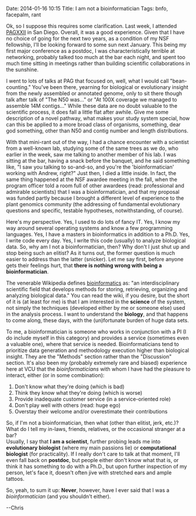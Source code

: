 Date: 2014-01-16 10:15
Title: I am not a bioinformatician
Tags: bnfo, facepalm, rant

Ok, so I suppose this requires some clarification. Last 
week, I attended [PAGXXII](http://www.intlpag.org) in San Diego. 
Overall, it was a good experience.  Given that I have no choice 
of going for the next two years, as a condition of my 
NSF fellowship, I'll be looking forward to some sun 
next January.  This being my first major conference as a 
postdoc, I was characteristically terrible at 
networking, probably talked too much at the bar each night, 
and spent too much time sitting in meetings rather than 
building scientific collaborations in the sunshine.

I went to lots of talks at PAG that focused on, well, what 
I would call "bean-counting."  You've been there, yearning 
for biological or evolutionary insight from the newly 
assembled or annotated genome, only to sit there 
though talk after talk of "The N50 was..." or "At 100X coverage 
we managed to assemble 14M contigs..."  While these data 
are no doubt valuable to the scientific process, it does 
fall a little flat after awhile.  Give me some description 
of a novel pathway, what makes your study system special, how 
can this be applied to a more broad class of organisms, something, 
dear god something, other than N50 and contig number and length 
distributions.

With that mini-rant out of the way, I had a chance encounter 
with a scientist from a well-known lab, studying some of the 
same trees as we do, who earlier in the week, saw me talking 
to another member of his lab.  I was sitting at the bar, having 
a snack before the banquet, and he said something like, "I saw 
you talking to so-and-so, and you're the 'bioinformatician' 
working with Andrew, right?"  Just then, I died a little inside. 
In fact, the same thing happened at the NSF awardee meeting in the 
fall, when the program officer told a room full of other awardees
(read: professional and admirable scientists) that I was a 
bioinformatician, and that my proposal was funded partly 
because I brought a different level of experience to the 
plant genomics community (the addressing of fundamental 
evolutionary questions and specific, testable hypotheses, 
notwithstanding, of course).

Here's my perspective.  Yes, I used to do lots of fancy IT. 
Yes, I know my way around several operating systems and know 
a few programming languages. Yes, I have a masters in bioinformatics 
in addition to a Ph.D. Yes, I write code every day. Yes, I write 
this code (usually) to analyze biological data.  So, why am I not a 
bioinformatician, then?  Why don't I just shut up and stop being 
such an elitist?  As it turns out, the former question is much easier 
to address than the latter (snicker).  Let me say first, before anyone 
gets their feelings hurt, that **there is nothing wrong with being a 
bioinformatician**.  

The venerable Wikipedia defines 
[bioinformatics](http://en.wikipedia.org/wiki/Bioinformatics) as: "an 
interdisciplinary scientific field that develops methods for storing, 
retrieving, organizing and analyzing biological data."  You can read 
the wiki, if you desire, but the short of it is (at least for me) is 
that I am interested in the **science** of the system, not simply the 
techniques (developed either by me or someone else) used in the analysis 
process.  I want to understand the **biology**, and that happens to come 
along, these days, with the (un)fortunate burden of huge data sets.

To me, a bioinformatician is someone who works in conjunction with a PI 
(I do include myself in this category) and provides a service (sometimes 
even a valuable one), where that service is needed.  Bioinformaticians 
tend to prioritize data generation and methodology execution higher than 
biological insight. They are the "Methods" section rather than the 
"Discussion" section.  It's also been my (probably extremely 
rare and biased) experience here at VCU that 
the *bioinformaticians* with whom I have had the pleasure to 
interact, either (or in some combination):

1. Don't know what they're doing (which is bad)
1. Think they know what they're doing (which is worse)
1. Provide inadequate customer service (in a service-oriented role)
1. Don't play well with others (read: huge ego)
1. Overstay their welcome and/or overestimate their contributions

So, if I'm not a bioinformatician, then what (other than elitist, jerk, etc.)?  
What do I tell my in-laws, friends, relatives, or the occasional stranger at a bar?  
Usually, I say that **I am a scientist**, further probing leads me into **evolutionary 
biologist** (where my main passions lie) or **computational biologist** (for 
practicality).  If I really don't care to talk at that moment, I'll even fall back 
on **postdoc**, but people either don't know what that is, or think it has 
something to do with a Ph.D., but upon further inspection of my person, let's face it, 
doesn't often jive with stretched ears and ample tattoos.

So, yeah, to sum it up: **Never**, however, have I ever said that I was a 
*bioinformatician* (and you shouldn't either).

--Chris
